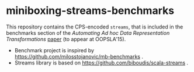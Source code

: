 # miniboxing-streams-benchmarks

This repository contains the CPS-encoded ```streams```, that is included in the
benchmarks section of the _Automating Ad hoc Data Representation
Transformations_ [paper](http://infoscience.epfl.ch/record/207050) (to appear at
OOPSLA'15).

- Benchmark project is inspired by https://github.com/milosstojanovic/mb-benchmarks .
- Streams library is based on https://github.com/biboudis/scala-streams .
